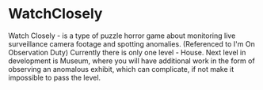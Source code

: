 # WatchClosely
 
Watch Closely - is a type of puzzle horror game about monitoring live surveillance camera footage and spotting anomalies. (Referenced to I'm On Observation Duty)
Currently there is only one level - House. Next level in development is Museum, where you will have additional work in the form of observing an anomalous exhibit, which can complicate, if not make it impossible to pass the level.

